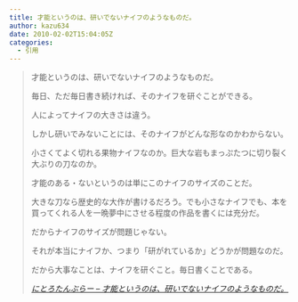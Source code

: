 ```yaml
---
title: 才能というのは、研いでないナイフのようなものだ。
author: kazu634
date: 2010-02-02T15:04:05Z
categories:
  - 引用
---
```

<div class="section">
<blockquote title="にとろたんぶらー - 才能というのは、研いでないナイフのようなものだ。" cite="http://nitro-idiot.tumblr.com/post/365166270">
<p>
      才能というのは、研いでないナイフのようなものだ。
</p>

<p>
      毎日、ただ毎日書き続ければ、そのナイフを研ぐことができる。
</p>

<p>
</p>

<p>
      人によってナイフの大きさは違う。
</p>

<p>
      しかし研いでみないことには、そのナイフがどんな形なのかわからない。
</p>

<p>
      小さくてよく切れる果物ナイフなのか。巨大な岩もまっぷたつに切り裂く大ぶりの刀なのか。
</p>

<p>
</p>

<p>
      才能のある・ないというのは単にこのナイフのサイズのことだ。
</p>

<p>
      大きな刀なら歴史的な大作が書けるだろう。でも小さなナイフでも、本を買ってくれる人を一晩夢中にさせる程度の作品を書くには充分だ。
</p>

<p>
</p>

<p>
      だからナイフのサイズが問題じゃない。
</p>

<p>
      それが本当にナイフか、つまり「研がれているか」どうかが問題なのだ。
</p>

<p>
</p>

<p>
      だから大事なことは、ナイフを研ぐこと。毎日書くことである。
</p>

<p>
<cite><a href="http://nitro-idiot.tumblr.com/post/365166270" onclick="__gaTracker('send', 'event', 'outbound-article', 'http://nitro-idiot.tumblr.com/post/365166270', 'にとろたんぶらー &#8211; 才能というのは、研いでないナイフのようなものだ。');" target="_blank">にとろたんぶらー &#8211; 才能というのは、研いでないナイフのようなものだ。</a></cite>
</p>
</blockquote>
</div>
